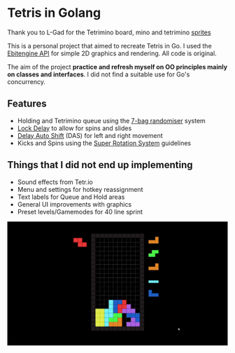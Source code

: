 # Tetris in Golang

Thank you to L-Gad for the Tetrimino board, mino and tetrimino [sprites](https://l-gad.itch.io/tetriminos-asset-pack)

This is a personal project that aimed to recreate Tetris in Go. I used the [Ebitengine API](https://ebitengine.org/) for simple 2D graphics and rendering. All code is original.

The aim of the project **practice and refresh myself on OO principles mainly on classes and interfaces**. I did not find a suitable use for Go's concurrency.

## Features
- Holding and Tetrimino queue using the [7-bag randomiser](https://harddrop.com/wiki/Random_Generator) system
- [Lock Delay](https://harddrop.com/wiki/Lock_delay) to allow for spins and slides
- [Delay Auto Shift](https://tetris.fandom.com/wiki/DAS) (DAS) for left and right movement
- Kicks and Spins using the [Super Rotation System](https://harddrop.com/wiki/SRS) guidelines

## Things that I did not end up implementing
- Sound effects from Tetr.io
- Menu and settings for hotkey reassignment
- Text labels for Queue and Hold areas
- General UI improvements with graphics
- Preset levels/Gamemodes for 40 line sprint

[![Gameplay](https://raw.githubusercontent.com/Three6ty1/tetrigo/main/thumbnail.png)](https://youtu.be/7seR2LTL0XE)